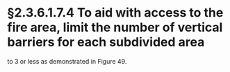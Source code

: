 # §2.3.6.1.7.4 To aid with access to the fire area, limit the number of vertical barriers for each subdivided area



to 3 or less as demonstrated in Figure 49.